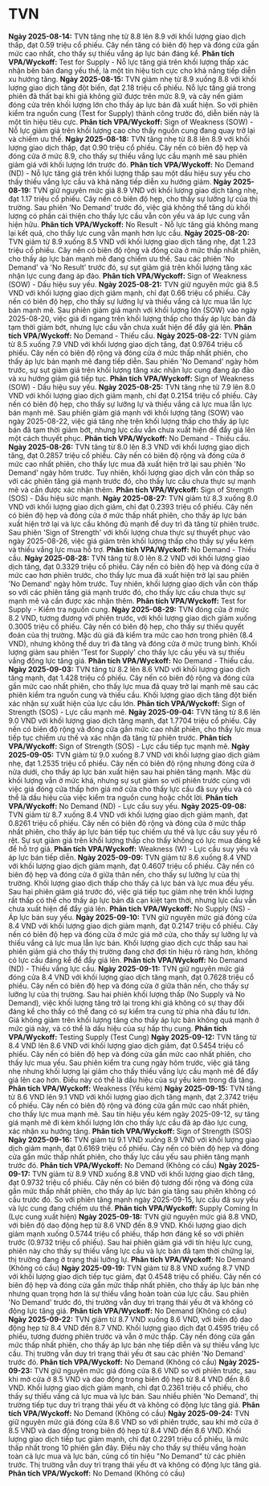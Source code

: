# TVN

**Ngày 2025-08-14:** TVN tăng nhẹ từ 8.8 lên 8.9 với khối lượng giao dịch thấp, đạt 0.59 triệu cổ phiếu. Cây nến tăng có biên độ hẹp và đóng cửa gần mức cao nhất, cho thấy sự thiếu vắng áp lực bán đáng kể. **Phân tích VPA/Wyckoff:** Test for Supply - Nỗ lực tăng giá trên khối lượng thấp xác nhận bên bán đang yếu thế, là một tín hiệu tích cực cho khả năng tiếp diễn xu hướng tăng.
**Ngày 2025-08-15:** TVN giảm nhẹ từ 8.9 xuống 8.8 với khối lượng giao dịch tăng đột biến, đạt 2.18 triệu cổ phiếu. Nỗ lực tăng giá trong phiên đã thất bại khi giá không giữ được trên mức 8.9, và cây nến giảm đóng cửa trên khối lượng lớn cho thấy áp lực bán đã xuất hiện. So với phiên kiểm tra nguồn cung (Test for Supply) thành công trước đó, diễn biến này là một tín hiệu tiêu cực. **Phân tích VPA/Wyckoff:** Sign of Weakness (SOW) - Nỗ lực giảm giá trên khối lượng cao cho thấy nguồn cung đang quay trở lại và chiếm ưu thế.
**Ngày 2025-08-18:** TVN tăng nhẹ từ 8.8 lên 8.9 với khối lượng giao dịch thấp, đạt 0.90 triệu cổ phiếu. Cây nến có biên độ hẹp và đóng cửa ở mức 8.9, cho thấy sự thiếu vắng lực cầu mạnh mẽ sau phiên giảm giá với khối lượng lớn trước đó. **Phân tích VPA/Wyckoff:** No Demand (ND) - Nỗ lực tăng giá trên khối lượng thấp sau một dấu hiệu suy yếu cho thấy thiếu vắng lực cầu và khả năng tiếp diễn xu hướng giảm.
**Ngày 2025-08-19:** TVN giữ nguyên mức giá 8.9 VND với khối lượng giao dịch tăng nhẹ, đạt 1.17 triệu cổ phiếu. Cây nến có biên độ hẹp, cho thấy sự lưỡng lự của thị trường. Sau phiên 'No Demand' trước đó, việc giá không thể tăng dù khối lượng có phần cải thiện cho thấy lực cầu vẫn còn yếu và áp lực cung vẫn hiện hữu. **Phân tích VPA/Wyckoff:** No Result - Nỗ lực tăng giá không mang lại kết quả, cho thấy lực cung vẫn mạnh hơn lực cầu.
**Ngày 2025-08-20:** TVN giảm từ 8.9 xuống 8.5 VND với khối lượng giao dịch tăng nhẹ, đạt 1.23 triệu cổ phiếu. Cây nến có biên độ rộng và đóng cửa ở mức thấp nhất phiên, cho thấy áp lực bán mạnh mẽ đang chiếm ưu thế. Sau các phiên 'No Demand' và 'No Result' trước đó, sự sụt giảm giá trên khối lượng tăng xác nhận lực cung đang áp đảo. **Phân tích VPA/Wyckoff:** Sign of Weakness (SOW) - Dấu hiệu suy yếu.
**Ngày 2025-08-21:** TVN giữ nguyên mức giá 8.5 VND với khối lượng giao dịch giảm mạnh, chỉ đạt 0.66 triệu cổ phiếu. Cây nến có biên độ hẹp, cho thấy sự lưỡng lự và thiếu vắng cả lực mua lẫn lực bán mạnh mẽ. Sau phiên giảm giá mạnh với khối lượng lớn (SOW) vào ngày 2025-08-20, việc giá đi ngang trên khối lượng thấp cho thấy áp lực bán đã tạm thời giảm bớt, nhưng lực cầu vẫn chưa xuất hiện để đẩy giá lên. **Phân tích VPA/Wyckoff:** No Demand - Thiếu cầu.
**Ngày 2025-08-22:** TVN giảm từ 8.5 xuống 7.9 VND với khối lượng giao dịch tăng, đạt 0.9764 triệu cổ phiếu. Cây nến có biên độ rộng và đóng cửa ở mức thấp nhất phiên, cho thấy áp lực bán mạnh mẽ đang tiếp diễn. Sau phiên 'No Demand' ngày hôm trước, sự sụt giảm giá trên khối lượng tăng xác nhận lực cung đang áp đảo và xu hướng giảm giá tiếp tục. **Phân tích VPA/Wyckoff:** Sign of Weakness (SOW) - Dấu hiệu suy yếu.
**Ngày 2025-08-25:** TVN tăng nhẹ từ 7.9 lên 8.0 VND với khối lượng giao dịch giảm mạnh, chỉ đạt 0.2154 triệu cổ phiếu. Cây nến có biên độ hẹp, cho thấy sự lưỡng lự và thiếu vắng cả lực mua lẫn lực bán mạnh mẽ. Sau phiên giảm giá mạnh với khối lượng tăng (SOW) vào ngày 2025-08-22, việc giá tăng nhẹ trên khối lượng thấp cho thấy áp lực bán đã tạm thời giảm bớt, nhưng lực cầu vẫn chưa xuất hiện để đẩy giá lên một cách thuyết phục. **Phân tích VPA/Wyckoff:** No Demand - Thiếu cầu.
**Ngày 2025-08-26:** TVN tăng từ 8.0 lên 8.3 VND với khối lượng giao dịch tăng, đạt 0.2857 triệu cổ phiếu. Cây nến có biên độ rộng và đóng cửa ở mức cao nhất phiên, cho thấy lực mua đã xuất hiện trở lại sau phiên 'No Demand' ngày hôm trước. Tuy nhiên, khối lượng giao dịch vẫn còn thấp so với các phiên tăng giá mạnh trước đó, cho thấy lực cầu chưa thực sự mạnh mẽ và cần được xác nhận thêm. **Phân tích VPA/Wyckoff:** Sign of Strength (SOS) - Dấu hiệu sức mạnh.
**Ngày 2025-08-27:** TVN giảm từ 8.3 xuống 8.0 VND với khối lượng giao dịch giảm, chỉ đạt 0.2393 triệu cổ phiếu. Cây nến có biên độ hẹp và đóng cửa ở mức thấp nhất phiên, cho thấy áp lực bán xuất hiện trở lại và lực cầu không đủ mạnh để duy trì đà tăng từ phiên trước. Sau phiên 'Sign of Strength' với khối lượng chưa thực sự thuyết phục vào ngày 2025-08-26, việc giá giảm trên khối lượng thấp cho thấy sự yếu kém và thiếu vắng lực mua hỗ trợ. **Phân tích VPA/Wyckoff:** No Demand - Thiếu cầu.
**Ngày 2025-08-28:** TVN tăng từ 8.0 lên 8.2 VND với khối lượng giao dịch tăng, đạt 0.3329 triệu cổ phiếu. Cây nến có biên độ hẹp và đóng cửa ở mức cao hơn phiên trước, cho thấy lực mua đã xuất hiện trở lại sau phiên 'No Demand' ngày hôm trước. Tuy nhiên, khối lượng giao dịch vẫn còn thấp so với các phiên tăng giá mạnh trước đó, cho thấy lực cầu chưa thực sự mạnh mẽ và cần được xác nhận thêm. **Phân tích VPA/Wyckoff:** Test for Supply - Kiểm tra nguồn cung.
**Ngày 2025-08-29:** TVN đóng cửa ở mức 8.2 VND, tương đương với phiên trước, với khối lượng giao dịch giảm xuống 0.3005 triệu cổ phiếu. Cây nến có biên độ hẹp, cho thấy sự thiếu quyết đoán của thị trường. Mặc dù giá đã kiểm tra mức cao hơn trong phiên (8.4 VND), nhưng không thể duy trì đà tăng và đóng cửa ở mức trung bình. Khối lượng giảm sau phiên 'Test for Supply' cho thấy lực cầu yếu và sự thiếu vắng động lực tăng giá. **Phân tích VPA/Wyckoff:** No Demand - Thiếu cầu.
**Ngày 2025-09-03:** TVN tăng từ 8.2 lên 8.6 VND với khối lượng giao dịch tăng mạnh, đạt 1.428 triệu cổ phiếu. Cây nến có biên độ rộng và đóng cửa gần mức cao nhất phiên, cho thấy lực mua đã quay trở lại mạnh mẽ sau các phiên kiểm tra nguồn cung và thiếu cầu. Khối lượng giao dịch tăng đột biến xác nhận sự xuất hiện của lực cầu lớn. **Phân tích VPA/Wyckoff:** Sign of Strength (SOS) - Lực cầu mạnh mẽ.
**Ngày 2025-09-04:** TVN tăng từ 8.6 lên 9.0 VND với khối lượng giao dịch tăng mạnh, đạt 1.7704 triệu cổ phiếu. Cây nến có biên độ rộng và đóng cửa gần mức cao nhất phiên, cho thấy lực mua tiếp tục chiếm ưu thế và xác nhận đà tăng từ phiên trước. **Phân tích VPA/Wyckoff:** Sign of Strength (SOS) - Lực cầu tiếp tục mạnh mẽ.
**Ngày 2025-09-05:** TVN giảm từ 9.0 xuống 8.7 VND với khối lượng giao dịch giảm nhẹ, đạt 1.2535 triệu cổ phiếu. Cây nến có biên độ rộng nhưng đóng cửa ở nửa dưới, cho thấy áp lực bán xuất hiện sau hai phiên tăng mạnh. Mặc dù khối lượng vẫn ở mức khá, nhưng sự sụt giảm so với phiên trước cùng với việc giá đóng cửa thấp hơn giá mở cửa cho thấy lực cầu đã suy yếu và có thể là dấu hiệu của việc kiểm tra nguồn cung hoặc chốt lời. **Phân tích VPA/Wyckoff:** No Demand (ND) - Lực cầu suy yếu.
**Ngày 2025-09-08:** TVN giảm từ 8.7 xuống 8.4 VND với khối lượng giao dịch giảm mạnh, đạt 0.8261 triệu cổ phiếu. Cây nến có biên độ rộng và đóng cửa ở mức thấp nhất phiên, cho thấy áp lực bán tiếp tục chiếm ưu thế và lực cầu suy yếu rõ rệt. Sự sụt giảm giá trên khối lượng thấp cho thấy không có lực mua đáng kể để hỗ trợ giá. **Phân tích VPA/Wyckoff:** Weakness (W) - Lực cầu suy yếu và áp lực bán tiếp diễn.
**Ngày 2025-09-09:** TVN giảm từ 8.6 xuống 8.4 VND với khối lượng giao dịch giảm mạnh, đạt 0.4607 triệu cổ phiếu. Cây nến có biên độ hẹp và đóng cửa ở giữa thân nến, cho thấy sự lưỡng lự của thị trường. Khối lượng giao dịch thấp cho thấy cả lực bán và lực mua đều yếu. Sau hai phiên giảm giá trước đó, việc giá tiếp tục giảm nhẹ trên khối lượng rất thấp có thể cho thấy áp lực bán đã cạn kiệt tạm thời, nhưng lực cầu vẫn chưa xuất hiện để đẩy giá lên. **Phân tích VPA/Wyckoff:** No Supply (NS) - Áp lực bán suy yếu.
**Ngày 2025-09-10:** TVN giữ nguyên mức giá đóng cửa 8.4 VND với khối lượng giao dịch giảm mạnh, đạt 0.2147 triệu cổ phiếu. Cây nến có biên độ hẹp và đóng cửa ở mức giá mở cửa, cho thấy sự lưỡng lự và thiếu vắng cả lực mua lẫn lực bán. Khối lượng giao dịch cực thấp sau hai phiên giảm giá cho thấy thị trường đang chờ đợi tín hiệu rõ ràng hơn, không có lực cầu đáng kể để đẩy giá lên. **Phân tích VPA/Wyckoff:** No Demand (ND) - Thiếu vắng lực cầu.
**Ngày 2025-09-11:** TVN giữ nguyên mức giá đóng cửa 8.4 VND với khối lượng giao dịch tăng mạnh, đạt 0.7628 triệu cổ phiếu. Cây nến có biên độ hẹp và đóng cửa ở giữa thân nến, cho thấy sự lưỡng lự của thị trường. Sau hai phiên khối lượng thấp (No Supply và No Demand), việc khối lượng tăng trở lại trong khi giá không có sự thay đổi đáng kể cho thấy có thể đang có sự kiểm tra cung từ phía nhà đầu tư lớn. Giá không giảm trên khối lượng tăng cho thấy áp lực bán không quá mạnh ở mức giá này, và có thể là dấu hiệu của sự hấp thụ cung. **Phân tích VPA/Wyckoff:** Testing Supply (Test Cung)
**Ngày 2025-09-12:** TVN tăng từ 8.4 VND lên 8.6 VND với khối lượng giao dịch giảm, đạt 0.5454 triệu cổ phiếu. Cây nến có biên độ hẹp và đóng cửa gần mức cao nhất phiên, cho thấy lực mua yếu. Sau phiên kiểm tra cung ngày hôm trước, việc giá tăng nhẹ nhưng khối lượng lại giảm cho thấy thiếu vắng lực cầu mạnh mẽ để đẩy giá lên cao hơn. Điều này có thể là dấu hiệu của sự yếu kém trong đà tăng. **Phân tích VPA/Wyckoff:** Weakness (Yếu kém)
**Ngày 2025-09-15:** TVN tăng từ 8.6 VND lên 9.1 VND với khối lượng giao dịch tăng mạnh, đạt 2.3742 triệu cổ phiếu. Cây nến có biên độ rộng và đóng cửa gần mức cao nhất phiên, cho thấy lực mua mạnh mẽ. Sau tín hiệu yếu kém ngày 2025-09-12, sự tăng giá mạnh mẽ đi kèm khối lượng lớn cho thấy lực cầu đã áp đảo lực cung, xác nhận xu hướng tăng. **Phân tích VPA/Wyckoff:** Sign of Strength (SOS)
**Ngày 2025-09-16:** TVN giảm từ 9.1 VND xuống 8.9 VND với khối lượng giao dịch giảm mạnh, đạt 0.6169 triệu cổ phiếu. Cây nến có biên độ hẹp và đóng cửa gần mức thấp nhất phiên, cho thấy lực cầu yếu sau phiên tăng mạnh trước đó. **Phân tích VPA/Wyckoff:** No Demand (Không có cầu)
**Ngày 2025-09-17:** TVN giảm từ 8.9 VND xuống 8.8 VND với khối lượng giao dịch tăng, đạt 0.9732 triệu cổ phiếu. Cây nến có biên độ tương đối rộng và đóng cửa gần mức thấp nhất phiên, cho thấy áp lực bán gia tăng sau phiên không có cầu trước đó. So với phiên tăng mạnh ngày 2025-09-15, lực cầu đã suy yếu và lực cung đang chiếm ưu thế. **Phân tích VPA/Wyckoff:** Supply Coming In (Lực cung xuất hiện)
**Ngày 2025-09-18:** TVN giữ nguyên mức giá 8.8 VND, với biên độ dao động hẹp từ 8.6 VND đến 8.9 VND. Khối lượng giao dịch giảm mạnh xuống 0.5744 triệu cổ phiếu, thấp hơn đáng kể so với phiên trước (0.9732 triệu cổ phiếu). Sau hai phiên giảm giá với tín hiệu lực cung, phiên này cho thấy sự thiếu vắng lực cầu và lực bán đã tạm thời chững lại, thị trường đang ở trạng thái lưỡng lự. **Phân tích VPA/Wyckoff:** No Demand (Không có cầu)
**Ngày 2025-09-19:** TVN giảm từ 8.8 VND xuống 8.7 VND với khối lượng giao dịch tiếp tục giảm, đạt 0.4548 triệu cổ phiếu. Cây nến có biên độ hẹp và đóng cửa gần mức thấp nhất phiên, cho thấy áp lực bán nhẹ nhưng quan trọng hơn là sự thiếu vắng hoàn toàn của lực cầu. Sau phiên 'No Demand' trước đó, thị trường vẫn duy trì trạng thái yếu ớt và không có động lực tăng giá. **Phân tích VPA/Wyckoff:** No Demand (Không có cầu)
**Ngày 2025-09-22:** TVN giảm từ 8.7 VND xuống 8.6 VND, với biên độ dao động hẹp từ 8.4 VND đến 8.7 VND. Khối lượng giao dịch đạt 0.4595 triệu cổ phiếu, tương đương phiên trước và vẫn ở mức thấp. Cây nến đóng cửa gần mức thấp nhất phiên, cho thấy áp lực bán nhẹ tiếp diễn và sự thiếu vắng lực cầu. Thị trường vẫn duy trì trạng thái yếu ớt sau các phiên 'No Demand' trước đó. **Phân tích VPA/Wyckoff:** No Demand (Không có cầu)
**Ngày 2025-09-23:** TVN giữ nguyên mức giá đóng cửa 8.6 VND so với phiên trước, sau khi mở cửa ở 8.5 VND và dao động trong biên độ hẹp từ 8.4 VND đến 8.6 VND. Khối lượng giao dịch giảm mạnh, chỉ đạt 0.2361 triệu cổ phiếu, cho thấy sự thiếu vắng cả lực mua và lực bán. Sau nhiều phiên 'No Demand', thị trường tiếp tục duy trì trạng thái yếu ớt và không có động lực tăng giá. **Phân tích VPA/Wyckoff:** No Demand (Không có cầu)
**Ngày 2025-09-24:** TVN giữ nguyên mức giá đóng cửa 8.6 VND so với phiên trước, sau khi mở cửa ở 8.5 VND và dao động trong biên độ hẹp từ 8.4 VND đến 8.6 VND. Khối lượng giao dịch tiếp tục giảm mạnh, chỉ đạt 0.2291 triệu cổ phiếu, là mức thấp nhất trong 10 phiên gần đây. Điều này cho thấy sự thiếu vắng hoàn toàn cả lực mua và lực bán, củng cố tín hiệu "No Demand" từ các phiên trước. Thị trường vẫn duy trì trạng thái yếu ớt và không có động lực tăng giá. **Phân tích VPA/Wyckoff:** No Demand (Không có cầu)
